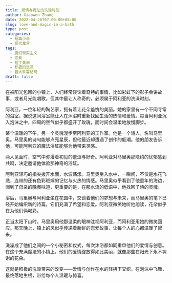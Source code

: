 ```yaml
---
title: 爱情与魔法的洗澡时刻
author: Xiaowen Zhang
date: 2022-04-26T07:00:00+08:00
slug: love-and-magic-in-a-bath
type: post
categories:
  - 短篇小说
  - 现代寓言
tags:
  - 魔幻现实主义
  - 恋爱
  - 拉丁美洲
  - 积极的洗澡
  - 皆大欢喜结局
draft: false
---
```


在被阳光包围的小镇上，人们经常谈论着奇特的事情，比如彩虹下的影子会讲故事，或者月光能唱歌。但其中最让人称奇的，必须属于阿利亚的洗澡时刻。

阿利亚，一位年轻的陶艺家，拥有着让花朵羞愧的美丽。她的家里有一个不同寻常的浴室，据说这间浴室能让人在沐浴时重新找回生活的热情和爱情。每当阿利亚沉入泡沫之中，四周的空气似乎都盛开了玫瑰，而时间会温柔地放慢脚步。

某个温暖的下午，另一个灵魂漫步至阿利亚的工作室。他是一个诗人，名叫马里奥。马里奥的诗句能够点亮星辰，但他最近却遭遇了创作的低潮。他的朋友告诉他，可能阿利亚的魔法浴缸能够为他带来灵感。

两人见面时，空气中弥漫着初见的羞涩与好奇。阿利亚对马里奥那隐约的忧郁感到共鸣，决定邀请他体验那神奇的浴缸。

阿利亚轻巧的指尖拨开水面，水波荡漾。马里奥坐入水中，一瞬间，不仅是水花飞溅，连带的还有色彩斑斓的记忆与火热的情感。马里奥似乎看到了他童年的海边，闻到了母亲的晚餐味道，更重要的是，在那水流的低语中，他找回了诗的灵魂。

浴后，马里奥与阿利亚坐在花园中，交谈着他们的梦想与未来，而马里奥的笔下已经开始编织新的诗篇，它们充满了希望和恋爱。阿利亚微笑地听他朗读，花朵似乎在为他们俩喝彩。

正当太阳下山时，马里奥用他那温柔的眼神注视阿利亚，而阿利亚用她的微笑回应。那天晚上，镇上的风似乎传递着新鲜的恋爱故事，让每个人的心都温暖了起来。

洗澡成了他们之间的一个小秘密和仪式，每次沐浴都如同重申他们的爱情与创意。在这个充满魔法的小镇上，他们的爱情绽放得如此美丽，就像那些在阳光下永不凋谢的花朵。

这就是积极的洗澡带来的改变——爱情与创作在水的轻拂下交织，在泡沫中飞舞，最终落地生根，带给每个人温暖与惊喜。